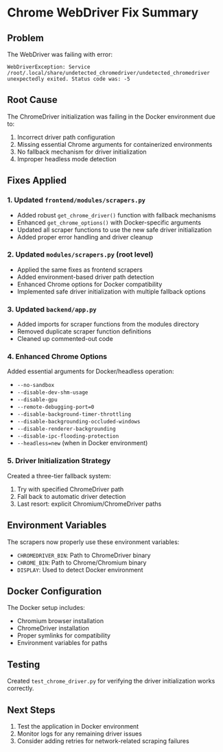 # Chrome WebDriver Fix Summary

## Problem
The WebDriver was failing with error: 
```
WebDriverException: Service /root/.local/share/undetected_chromedriver/undetected_chromedriver unexpectedly exited. Status code was: -5
```

## Root Cause
The ChromeDriver initialization was failing in the Docker environment due to:
1. Incorrect driver path configuration
2. Missing essential Chrome arguments for containerized environments
3. No fallback mechanism for driver initialization
4. Improper headless mode detection

## Fixes Applied

### 1. Updated `frontend/modules/scrapers.py`
- Added robust `get_chrome_driver()` function with fallback mechanisms
- Enhanced `get_chrome_options()` with Docker-specific arguments
- Updated all scraper functions to use the new safe driver initialization
- Added proper error handling and driver cleanup

### 2. Updated `modules/scrapers.py` (root level)
- Applied the same fixes as frontend scrapers
- Added environment-based driver path detection
- Enhanced Chrome options for Docker compatibility
- Implemented safe driver initialization with multiple fallback options

### 3. Updated `backend/app.py`
- Added imports for scraper functions from the modules directory
- Removed duplicate scraper function definitions
- Cleaned up commented-out code

### 4. Enhanced Chrome Options
Added essential arguments for Docker/headless operation:
- `--no-sandbox`
- `--disable-dev-shm-usage`
- `--disable-gpu`
- `--remote-debugging-port=0`
- `--disable-background-timer-throttling`
- `--disable-backgrounding-occluded-windows`
- `--disable-renderer-backgrounding`
- `--disable-ipc-flooding-protection`
- `--headless=new` (when in Docker environment)

### 5. Driver Initialization Strategy
Created a three-tier fallback system:
1. Try with specified ChromeDriver path
2. Fall back to automatic driver detection
3. Last resort: explicit Chromium/ChromeDriver paths

## Environment Variables
The scrapers now properly use these environment variables:
- `CHROMEDRIVER_BIN`: Path to ChromeDriver binary
- `CHROME_BIN`: Path to Chrome/Chromium binary
- `DISPLAY`: Used to detect Docker environment

## Docker Configuration
The Docker setup includes:
- Chromium browser installation
- ChromeDriver installation
- Proper symlinks for compatibility
- Environment variables for paths

## Testing
Created `test_chrome_driver.py` for verifying the driver initialization works correctly.

## Next Steps
1. Test the application in Docker environment
2. Monitor logs for any remaining driver issues
3. Consider adding retries for network-related scraping failures
